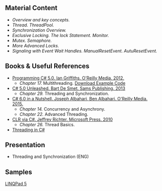 ## Material Content 
- *Overview and key concepts.*
- *Thread. ThreadPool.*
- *Synchronization Overview.*
- *Exclusive Locking. The lock Statement. Monitor.*
- *Mutex. Semaphore.*
- *More Advanced Locks.*
- *Signaling with Event Wait Handles. ManualResetEvent. AutuResetEvent.*

## Books & Useful References 
- [Programming C# 5.0. Ian Griffiths. O'Reilly Media. 2012.](http://shop.oreilly.com/product/0636920024064.do) 
   - *Chapter 17.* Multithreading. [Download Example Code](https://resources.oreilly.com/examples/0636920024064/blob/master/Ch17.zip) 
- [C# 5.0 Unleashed. Bart De Smet. Sams Publishing. 2013](https://www.goodreads.com/book/show/16284093-c-5-0-unleashed)
   - *Chapter 29.* Threading and Synchronization.
- [C# 6.0 in a Nutshell. Joseph Albahari, Ben Albahari. O'Reilly Media. 2015.](http://shop.oreilly.com/product/0636920040323.do)
   - *Chapter 14.* Concurrency and Asynchrony.
   - *Chapter 22.* Advanced Threading.
- [CLR via C#. Jeffrey Richter. Microsoft Press. 2010](https://www.goodreads.com/book/show/7121415-clr-via-c)
   - *Chapter 26.* Thread Basics.
- [Threading in C#](http://www.albahari.com/threading/)
   
## Presentation 
- Threading and Synchronization (ENG)

## Samples 
[LINQPad 5](https://github.com/EPM-RD-NETLAB/.NET-Framework-modules/tree/master/M17.%20Threading%20and%20Synchronization/Samples/LINQPad%205)
